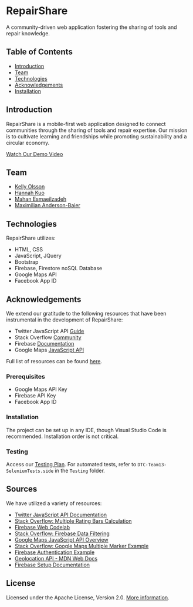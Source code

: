 # RepairShare

A community-driven web application fostering the sharing of tools and repair knowledge.

## Table of Contents
- [Introduction](#introduction)
- [Team](#team)
- [Technologies](#technologies)
- [Acknowledgements](#acknowledgements)
- [Installation](#installation)

## Introduction
RepairShare is a mobile-first web application designed to connect communities through the sharing of tools and repair expertise. Our mission is to cultivate learning and friendships while promoting sustainability and a circular economy.

[Watch Our Demo Video](https://youtu.be/zASKVtyS77E)

## Team
- [Kelly Olsson](https://github.com/kelly-olsson)
- [Hannah Kuo](https://github.com/hannah-kuo)
- [Mahan Esmaeilzadeh](https://github.com/MahanZadeh)
- [Maximilian Anderson-Baier](https://github.com/MaxAndersonBaier)

## Technologies
RepairShare utilizes:
- HTML, CSS
- JavaScript, JQuery
- Bootstrap 
- Firebase, Firestore noSQL Database
- Google Maps API
- Facebook App ID

## Acknowledgements
We extend our gratitude to the following resources that have been instrumental in the development of RepairShare:
- Twitter JavaScript API [Guide](https://developer.twitter.com/en/docs/twitter-for-websites/javascript-api/guides/set-up-twitter-for-websites)
- Stack Overflow [Community](https://stackoverflow.com)
- Firebase [Documentation](https://firebase.google.com/docs/web/setup)
- Google Maps [JavaScript API](https://developers.google.com/maps/documentation/javascript/overview)

Full list of resources can be found [here](#sources).

### Prerequisites
- Google Maps API Key
- Firebase API Key
- Facebook App ID

### Installation
The project can be set up in any IDE, though Visual Studio Code is recommended. Installation order is not critical.

### Testing
Access our [Testing Plan](https://bit.ly/3c2DxOy). For automated tests, refer to `DTC-Team13-SeleniumTests.side` in the `Testing` folder.

## Sources
We have utilized a variety of resources:
- [Twitter JavaScript API Documentation](https://developer.twitter.com/en/docs/twitter-for-websites/javascript-api/guides/set-up-twitter-for-websites)
- [Stack Overflow: Multiple Rating Bars Calculation](https://stackoverflow.com/questions/47871201/calculate-values-for-multiple-rating-bars)
- [Firebase Web Codelab](https://firebase.google.com/codelabs/firebase-web#0)
- [Stack Overflow: Firebase Data Filtering](https://stackoverflow.com/a/47781432/4816918)
- [Google Maps JavaScript API Overview](https://developers.google.com/maps/documentation/javascript/overview)
- [Stack Overflow: Google Maps Multiple Marker Example](https://stackoverflow.com/questions/3059044/google-maps-js-api-v3-simple-multiple-marker-example)
- [Firebase Authentication Example](https://github.com/iamshaunjp/firebase-auth/blob/lesson-6/scripts/auth.js)
- [Geolocation API - MDN Web Docs](https://developer.mozilla.org/en-US/docs/Web/API/Geolocation/getCurrentPosition)
- [Firebase Setup Documentation](https://firebase.google.com/docs/web/setup)

## License
Licensed under the Apache License, Version 2.0. [More information](http://www.apache.org/licenses/LICENSE-2.0).

